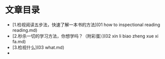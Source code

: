 # 文章目录
- [1.检视阅读五步法，快速了解一本书的方法](01 how to  inspectional reading reading.md)
- [2.秒杀一切的学习方法，你想学吗？（附彩蛋）](02 xin li biao zheng xue xi fa.md)
- [3.检视什么](03 what.md)
- 